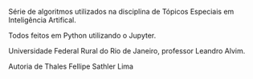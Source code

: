 Série de algoritmos utilizados na disciplina de Tópicos Especiais em Inteligência Artifical.

Todos feitos em Python utilizando o Jupyter.

Universidade Federal Rural do Rio de Janeiro, professor Leandro Alvim.

Autoria de Thales Fellipe Sathler Lima
